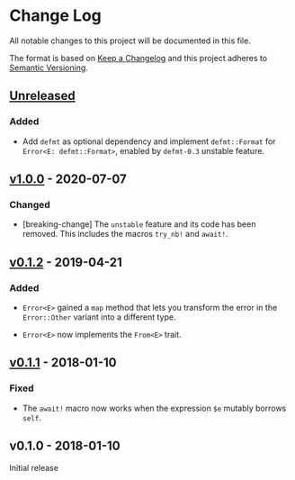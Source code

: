 # Change Log

All notable changes to this project will be documented in this file.

The format is based on [Keep a Changelog](http://keepachangelog.com/)
and this project adheres to [Semantic Versioning](http://semver.org/).

## [Unreleased]

### Added

- Add `defmt` as optional dependency and implement `defmt::Format` for `Error<E: defmt::Format>`, enabled by `defmt-0.3` unstable feature.

## [v1.0.0] - 2020-07-07

### Changed

- [breaking-change] The `unstable` feature and its code has been removed.
  This includes the macros `try_nb!` and `await!`.

## [v0.1.2] - 2019-04-21

### Added

- `Error<E>` gained a `map` method that lets you transform the error in the
  `Error::Other` variant into a different type.

- `Error<E>` now implements the `From<E>` trait.

## [v0.1.1] - 2018-01-10

### Fixed

- The `await!` macro now works when the expression `$e` mutably borrows `self`.

## v0.1.0 - 2018-01-10

Initial release

[Unreleased]: https://github.com/rust-embedded/nb/compare/v1.0.0...HEAD
[v1.0.0]: https://github.com/rust-embedded/nb/compare/v0.1.2...v1.0.0
[v0.1.2]: https://github.com/rust-embedded/nb/compare/v0.1.1...v0.1.2
[v0.1.1]: https://github.com/rust-embedded/nb/compare/v0.1.0...v0.1.1
